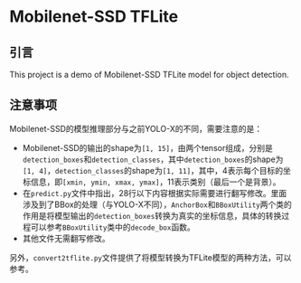# Mobilenet-SSD TFLite

## 引言

This project is a demo of Mobilenet-SSD TFLite model for object detection.

## 注意事项

Mobilenet-SSD的模型推理部分与之前YOLO-X的不同，需要注意的是：

- Mobilenet-SSD的输出的shape为`[1, 15]`，由两个tensor组成，分别是`detection_boxes`和`detection_classes`，其中`detection_boxes`的shape为`[1, 4]`，`detection_classes`的shape为`[1, 11]`，其中，4表示每个目标的坐标信息，即`[xmin, ymin, xmax, ymax]`，11表示类别（最后一个是背景）。
- 在`predict.py`文件中指出，28行以下内容根据实际需要进行翻写修改。里面涉及到了BBox的处理（与YOLO-X不同），`AnchorBox`和`BBoxUtility`两个类的作用是将模型输出的`detection_boxes`转换为真实的坐标信息，具体的转换过程可以参考`BBoxUtility`类中的`decode_box`函数。
- 其他文件无需翻写修改。

另外，`convert2tflite.py`文件提供了将模型转换为TFLite模型的两种方法，可以参考。
